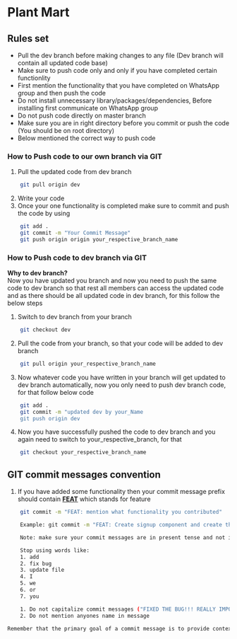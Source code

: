 # Plant Mart

## Rules set

- Pull the dev branch before making changes to any file (Dev branch will contain all updated code base)
- Make sure to push code only and only if you have completed certain functionlity
- First mention the functionality that you have completed on WhatsApp group and then push the code
- Do not install unnecessary library/packages/dependencies, Before installing first communicate on WhatsApp group
- Do not push code directly on master branch
- Make sure you are in right directory before you commit or push the code (You should be on root directory)
- Below mentioned the correct way to push code

### How to Push code to our own branch via GIT

1. Pull the updated code from dev branch

```bash
    git pull origin dev
```

2. Write your code
3. Once your one functionality is completed make sure to commit and push the code by using

```bash
    git add .
    git commit -m "Your Commit Message"
    git push origin origin your_respective_branch_name
```

### How to Push code to dev branch via GIT

<strong>Why to dev branch?</strong></br>
Now you have updated you branch and now you need to push the same code to dev branch so that rest all members can access the updated code and as there should be all updated code in dev branch, for this follow the below steps

1. Switch to dev branch from your branch

```bash
    git checkout dev
```

2. Pull the code from your branch, so that your code will be added to dev branch

```bash
    git pull origin your_respective_branch_name
```

3. Now whatever code you have written in your branch will get updated to dev branch automatically, now you only need to push dev branch code, for that follow below code

```bash
    git add .
    git commit -m "updated dev by your_Name
    git push origin dev
```

4. Now you have successfully pushed the code to dev branch and you again need to switch to your_respective_branch, for that

```bash
    git checkout your_respective_branch_name
```

## GIT commit messages convention

1. If you have added some functionality then your commit message prefix should contain <b style="text-decoration: underline">FEAT</b> which stands for feature

```bash
    git commit -m "FEAT: mention what functionality you contributed"

    Example: git commit -m "FEAT: Create signup component and create the Signin and Send OTP functionalities"
```

```bash
    Note: make sure your commit messages are in present tense and not in past tense check the above example. ^

    Stop using words like:
    1. add
    2. fix bug
    3. update file
    4. I
    5. we
    6. or
    7. you

    1. Do not capitalize commit messages ("FIXED THE BUG!!! REALLY IMPORTANT")
    2. Do not mention anyones name in message

```

```bash
Remember that the primary goal of a commit message is to provide context and understanding about the change introduced by the commit. Clear and informative messages make it easier for you and your team to review, understand, and maintain the codebase over time. Following these guidelines will help you write meaningful Git commit messages.
```
